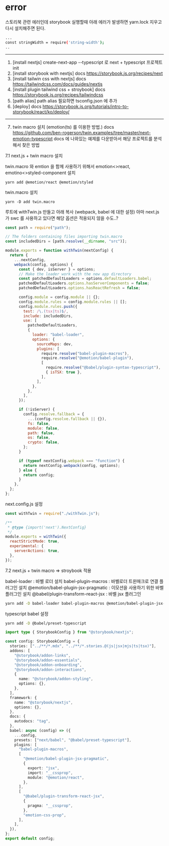 # error

스토리북 관련 에러인데 storybook 실행할때 아래 에러가 발생하면 yarn.lock 지우고 다시 설치해주면 된다.

```bash
...
const stringWidth = require('string-width');
..
```

---

1. [install nextjs] create-next-app --typescript 로 next + typescript 프로젝트 init
2. [install storybook with nextjs] docs https://storybook.js.org/recipes/next
3. [install tailwin css with nextjs] docs https://tailwindcss.com/docs/guides/nextjs
4. [install plugin tailwind css + stroybook] docs https://storybook.js.org/recipes/tailwindcss
5. [path alias] path alias 필요하면 tsconfig.json 에 추가
6. [deploy] docs https://storybook.js.org/tutorials/intro-to-storybook/react/ko/deploy/

---

7. twin macro 설치
   (emotion(ts) 를 이용한 방법.) docs https://github.com/ben-rogerson/twin.examples/tree/master/next-emotion-typescript
   docs 에 나와있는 예제를 다운받아서 해당 프로젝트를 분석해서 찾은 방법

7.1 next.js + twin macro 설치

twin.macro 와 emtion 을 함께 사용하기 위해서 emotion<>react, emotino<>styled-component 설치

```
yarn add @emotion/react @emotion/styled
```

twin.macro 설치

```
yarn -D add twin.macro
```

루트에 withTwin.js 만들고 아래 복사 (webpack, babel 에 대한 설정) 아마 next.js 가 swc 를 사용하고 있다면 해당 옵션은 적용되지 않을 수도..?

```js
const path = require("path");

// The folders containing files importing twin.macro
const includedDirs = [path.resolve(__dirname, "src")];

module.exports = function withTwin(nextConfig) {
  return {
    ...nextConfig,
    webpack(config, options) {
      const { dev, isServer } = options;
      // Make the loader work with the new app directory
      const patchedDefaultLoaders = options.defaultLoaders.babel;
      patchedDefaultLoaders.options.hasServerComponents = false;
      patchedDefaultLoaders.options.hasReactRefresh = false;

      config.module = config.module || {};
      config.module.rules = config.module.rules || [];
      config.module.rules.push({
        test: /\.(tsx|ts)$/,
        include: includedDirs,
        use: [
          patchedDefaultLoaders,
          {
            loader: "babel-loader",
            options: {
              sourceMaps: dev,
              plugins: [
                require.resolve("babel-plugin-macros"),
                require.resolve("@emotion/babel-plugin"),
                [
                  require.resolve("@babel/plugin-syntax-typescript"),
                  { isTSX: true },
                ],
              ],
            },
          },
        ],
      });

      if (!isServer) {
        config.resolve.fallback = {
          ...(config.resolve.fallback || {}),
          fs: false,
          module: false,
          path: false,
          os: false,
          crypto: false,
        };
      }

      if (typeof nextConfig.webpack === "function") {
        return nextConfig.webpack(config, options);
      } else {
        return config;
      }
    },
  };
};
```

next.config.js 설정

```js
const withTwin = require("./withTwin.js");

/**
 * @type {import('next').NextConfig}
 */
module.exports = withTwin({
  reactStrictMode: true,
  experimental: {
    serverActions: true,
  },
});
```

7.2 next.js + twin macro => stroybook 적용

babel-loader : 바벨 로더 설치
babel-plugin-macros : 바벨로더 트윈매크로 연결 플러그인 설치
@emotion/babel-plugin-jsx-pragmatic : 이모션을 사용하기 위한 바벨 플러그인 설치
@babel/plugin-transform-react-jsx : 바벨 jsx 플러그인

```bash
yarn add -D babel-loader babel-plugin-macros @emotion/babel-plugin-jsx-pragmatic @babel/plugin-transform-react-jsx
```

typescript babel 설정

```bash
yarn add -D @babel/preset-typescript
```

```ts
import type { StorybookConfig } from "@storybook/nextjs";

const config: StorybookConfig = {
  stories: ["../**/*.mdx", "../**/*.stories.@(js|jsx|mjs|ts|tsx)"],
  addons: [
    "@storybook/addon-links",
    "@storybook/addon-essentials",
    "@storybook/addon-onboarding",
    "@storybook/addon-interactions",
    {
      name: "@storybook/addon-styling",
      options: {},
    },
  ],
  framework: {
    name: "@storybook/nextjs",
    options: {},
  },
  docs: {
    autodocs: "tag",
  },
  babel: async (config) => ({
    ...config,
    presets: ["next/babel", "@babel/preset-typescript"],
    plugins: [
      "babel-plugin-macros",
      [
        "@emotion/babel-plugin-jsx-pragmatic",
        {
          export: "jsx",
          import: "__cssprop",
          module: "@emotion/react",
        },
      ],
      [
        "@babel/plugin-transform-react-jsx",
        {
          pragma: "__cssprop",
        },
        "emotion-css-prop",
      ],
    ],
  }),
};
export default config;
```
